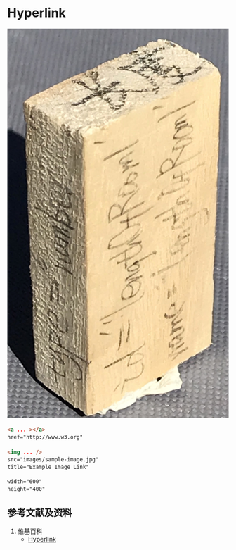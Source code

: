 # Hyperlink

![](/images/用实体模型表达网站开发前端的基本组件/Form(input)/input01.jpg)

```html
<a ... ></a>
href="http://www.w3.org"

<img ... />
src="images/sample-image.jpg" 
title="Example Image Link" 

width="600" 
height="400"
```

## 参考文献及资料

1. 维基百科
	- [Hyperlink](https://en.wikipedia.org/wiki/Hyperlink) 